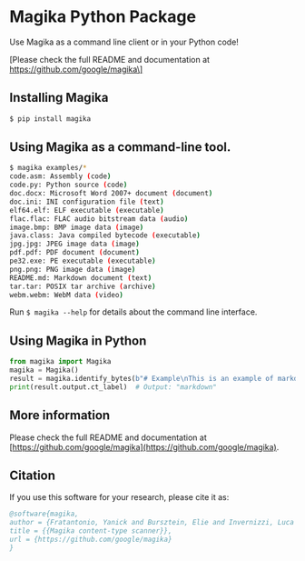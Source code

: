 # Magika Python Package

Use Magika as a command line client or in your Python code!

\[Please check the full README and documentation at https://github.com/google/magika\]

## Installing Magika
```bash
$ pip install magika
```

## Using Magika as a command-line tool.

```bash
$ magika examples/*
code.asm: Assembly (code)
code.py: Python source (code)
doc.docx: Microsoft Word 2007+ document (document)
doc.ini: INI configuration file (text)
elf64.elf: ELF executable (executable)
flac.flac: FLAC audio bitstream data (audio)
image.bmp: BMP image data (image)
java.class: Java compiled bytecode (executable)
jpg.jpg: JPEG image data (image)
pdf.pdf: PDF document (document)
pe32.exe: PE executable (executable)
png.png: PNG image data (image)
README.md: Markdown document (text)
tar.tar: POSIX tar archive (archive)
webm.webm: WebM data (video)
```

Run `$ magika --help` for details about the command line interface.


## Using Magika in Python

```python
from magika import Magika
magika = Magika()
result = magika.identify_bytes(b"# Example\nThis is an example of markdown!")
print(result.output.ct_label)  # Output: "markdown"
```


## More information

Please check the full README and documentation at [https://github.com/google/magika](https://github.com/google/magika).


## Citation
If you use this software for your research, please cite it as:
```bibtex
@software{magika,
author = {Fratantonio, Yanick and Bursztein, Elie and Invernizzi, Luca and Zhang, Marina and Metitieri, Giancarlo and Kurt, Thomas and Galilee, Francois and Petit-Bianco, Alexandre and Farah, Loua and Albertini, Ange},
title = {{Magika content-type scanner}},
url = {https://github.com/google/magika}
}
```
